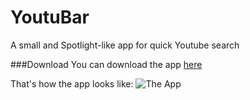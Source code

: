 YoutuBar
========

A small and Spotlight-like app for quick Youtube search


###Download
You can download the app [here](https://github.com/rockingeric/YoutuBar/releases/tag/1.0)

That's how the app looks like:
![The App](http://i.imgur.com/W8ICgMz.png)
